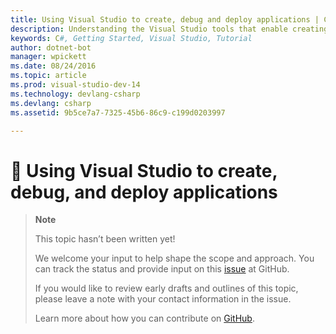 ```yaml
---
title: Using Visual Studio to create, debug and deploy applications | C# Guide
description: Understanding the Visual Studio tools that enable creating, debugging and deploying applications.
keywords: C#, Getting Started, Visual Studio, Tutorial
author: dotnet-bot
manager: wpickett
ms.date: 08/24/2016
ms.topic: article
ms.prod: visual-studio-dev-14
ms.technology: devlang-csharp
ms.devlang: csharp
ms.assetid: 9b5ce7a7-7325-45b6-86c9-c199d0203997

---
```


# 🔧 Using Visual Studio to create, debug, and deploy applications

> **Note**
> 
> This topic hasn’t been written yet! 
>
> We welcome your input to help shape the scope and approach. You can track the status and provide input on this
> [issue](https://github.com/dotnet/core-docs/issues/948) at GitHub.
> 
> If you would like to review early drafts and outlines of this topic, please leave a note with your contact information in the issue.
>
> Learn more about how you can contribute on [GitHub](https://github.com/dotnet/core-docs/blob/master/CONTRIBUTING.md).
>
